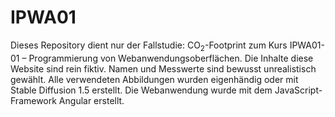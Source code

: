 # IPWA01

Dieses Repository dient nur der Fallstudie: CO<sub>2</sub>-Footprint zum Kurs IPWA01-01 – Programmierung von Webanwendungsoberflächen.
Die Inhalte diese Website sind rein fiktiv. Namen und Messwerte sind bewusst unrealistisch gewählt.
Alle verwendeten Abbildungen wurden eigenhändig oder mit Stable Diffusion 1.5 erstellt.
Die Webanwendung wurde mit dem JavaScript-Framework Angular erstellt.


